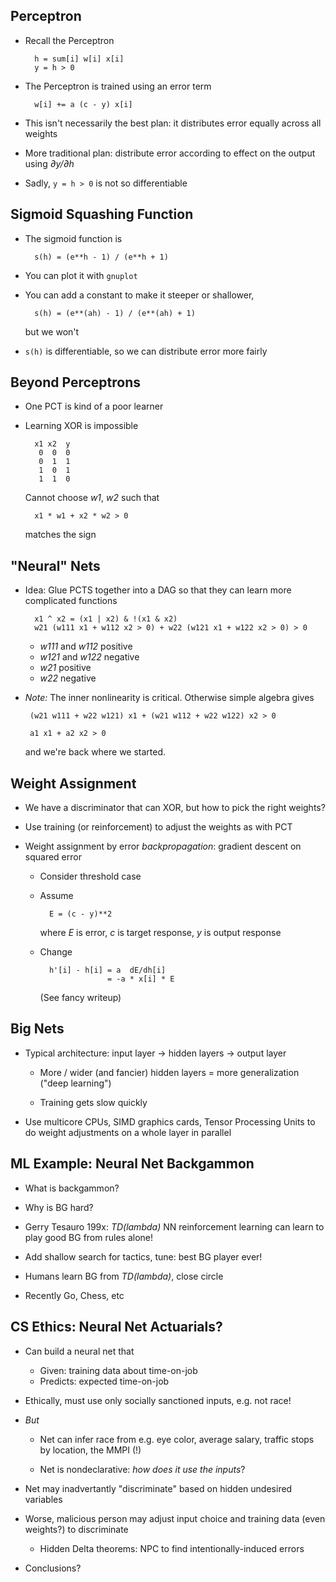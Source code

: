 ## Perceptron

* Recall the Perceptron

        h = sum[i] w[i] x[i]
        y = h > 0

* The Perceptron is trained using an error term

        w[i] += a (c - y) x[i]

* This isn't necessarily the best plan: it distributes
  error equally across all weights

* More traditional plan: distribute error according to
  effect on the output using *∂y/∂h*

* Sadly, `y = h > 0` is not so differentiable

## Sigmoid Squashing Function

* The sigmoid function is

        s(h) = (e**h - 1) / (e**h + 1)

* You can plot it with `gnuplot`

* You can add a constant to make it steeper or shallower,

        s(h) = (e**(ah) - 1) / (e**(ah) + 1)

  but we won't

* `s(h)` is differentiable, so we can distribute error more
  fairly

## Beyond Perceptrons

* One PCT is kind of a poor learner

* Learning XOR is impossible

        x1 x2  y
         0  0  0
         0  1  1
         1  0  1
         1  1  0

  Cannot choose *w1*, *w2* such that

        x1 * w1 + x2 * w2 > 0

  matches the sign

## "Neural" Nets

* Idea: Glue PCTS together into a DAG so that they can learn
  more complicated functions

        x1 ^ x2 = (x1 | x2) & !(x1 & x2)
        w21 (w111 x1 + w112 x2 > 0) + w22 (w121 x1 + w122 x2 > 0) > 0

  * *w111* and *w112* positive
  * *w121* and *w122* negative
  * *w21* positive
  * *w22* negative

* *Note:* The inner nonlinearity is critical. Otherwise
  simple algebra gives

       (w21 w111 + w22 w121) x1 + (w21 w112 + w22 w122) x2 > 0

       a1 x1 + a2 x2 > 0

  and we're back where we started.

## Weight Assignment

* We have a discriminator that can XOR, but how to
  pick the right weights?

* Use training (or reinforcement) to adjust the weights as with
  PCT

* Weight assignment by error *backpropagation*: gradient descent on
  squared error

    * Consider threshold case

    * Assume

            E = (c - y)**2

      where *E* is error, *c* is target response, *y* is
      output response

    * Change 

            h'[i] - h[i] = a  dE/dh[i]
                         = -a * x[i] * E

      (See fancy writeup)

## Big Nets

* Typical architecture: input layer → hidden layers → output layer

    * More / wider (and fancier) hidden layers = more
      generalization ("deep learning")

    * Training gets slow quickly

* Use multicore CPUs, SIMD graphics cards, Tensor Processing
  Units to do weight adjustments on a whole layer in parallel

## ML Example: Neural Net Backgammon

* What is backgammon?

* Why is BG hard?

* Gerry Tesauro 199x: *TD(lambda)* NN reinforcement learning
  can learn to play good BG from rules alone!

* Add shallow search for tactics, tune: best BG player ever!

* Humans learn BG from *TD(lambda)*, close circle

* Recently Go, Chess, etc

## CS Ethics: Neural Net Actuarials?

* Can build a neural net that

    * Given: training data about time-on-job
    * Predicts: expected time-on-job

* Ethically, must use only socially sanctioned inputs,
  e.g. not race!

* *But*

    * Net can infer race from e.g. eye color, average salary, traffic
      stops by location, the MMPI (!)

    * Net is nondeclarative: *how does it use the inputs*?

* Net may inadvertantly "discriminate" based on hidden
  undesired variables

* Worse, malicious person may adjust input choice and
  training data (even weights?) to discriminate

    * Hidden Delta theorems: NPC to find intentionally-induced
      errors

* Conclusions?
